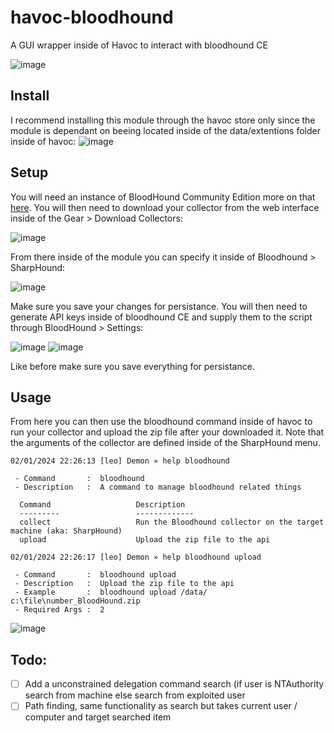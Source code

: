 # havoc-bloodhound
A GUI wrapper inside of Havoc to interact with bloodhound CE

![image](https://github.com/p4p1/havoc-bloodhound/assets/19672114/f12caa80-bf6d-460a-8c00-8a16fd941dda)

## Install

I recommend installing this module through the havoc store only since the module is dependant on beeing located inside of the data/extentions folder inside of havoc:
![image](https://github.com/p4p1/havoc-bloodhound/assets/19672114/8ae014f8-8f56-435c-b83a-92247c6e6ec1)


## Setup

You will need an instance of BloodHound Community Edition more on that [here](https://support.bloodhoundenterprise.io/hc/en-us/articles/17715215791899-Getting-started-with-BloodHound-Community-Edition).
You will then need to download your collector from the web interface inside of the Gear > Download Collectors:

![image](https://github.com/p4p1/havoc-bloodhound/assets/19672114/52d86158-c79c-4603-a260-8dbc74925bb4)

From there inside of the module you can specify it inside of Bloodhound > SharpHound:

![image](https://github.com/p4p1/havoc-bloodhound/assets/19672114/6ce1722b-79da-49ba-896d-b671799ece80)

Make sure you save your changes for persistance. You will then need to generate API keys inside of bloodhound CE
and supply them to the script through BloodHound > Settings:

![image](https://github.com/p4p1/havoc-bloodhound/assets/19672114/3d0c7f40-4870-40bc-92af-393fe83bce31)
![image](https://github.com/p4p1/havoc-bloodhound/assets/19672114/5f90bdef-cb70-4bc2-8185-3d0b922d33f6)

Like before make sure you save everything for persistance.

## Usage

From here you can then use the bloodhound command inside of havoc to run your collector and upload the zip file after your downloaded it.
Note that the arguments of the collector are defined inside of the SharpHound menu.


```
02/01/2024 22:26:13 [leo] Demon » help bloodhound

 - Command       :  bloodhound
 - Description   :  A command to manage bloodhound related things

  Command                   Description      
  ---------                 -------------     
  collect                   Run the Bloodhound collector on the target machine (aka: SharpHound)
  upload                    Upload the zip file to the api

02/01/2024 22:26:17 [leo] Demon » help bloodhound upload

 - Command       :  bloodhound upload
 - Description   :  Upload the zip file to the api
 - Example       :  bloodhound upload /data/ c:\file\number_BloodHound.zip
 - Required Args :  2
```

![image](https://github.com/p4p1/havoc-bloodhound/assets/19672114/2b6aae53-a6b1-41f4-a87c-740a8360ccea)


## Todo:
 - [ ] Add a unconstrained delegation command search (if user is NTAuthority search from machine else search from exploited user
 - [ ] Path finding, same functionality as search but takes current user / computer and target searched item
